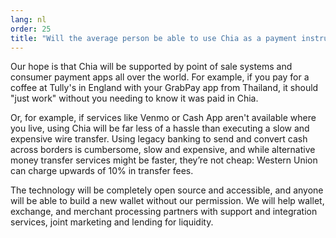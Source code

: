 ```yaml
---
lang: nl
order: 25
title: "Will the average person be able to use Chia as a payment instrument?"
---
```


Our hope is that Chia will be supported by point of sale systems and consumer payment apps all over the world. For example, if you pay for a coffee at Tully's in England with your GrabPay app from Thailand, it should "just work" without you needing to know it was paid in Chia.

Or, for example, if services like Venmo or Cash App aren't available where you live, using Chia will be far less of a hassle than executing a slow and expensive wire transfer. Using legacy banking to send and convert cash across borders is cumbersome, slow and expensive, and while alternative money transfer services might be faster, they’re not cheap: Western Union can charge upwards of 10% in transfer fees.

The technology will be completely open source and accessible, and anyone will be able to build a new wallet without our permission. We will help wallet, exchange, and merchant processing partners with support and integration services, joint marketing and lending for liquidity.
